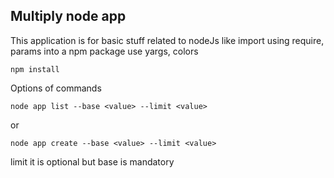 ## Multiply node app

This application is for basic stuff related to nodeJs like import using require, params into a npm package
use yargs, colors


```
npm install
``` 

Options of commands

```
node app list --base <value> --limit <value>
``` 

or

```
node app create --base <value> --limit <value>
``` 

limit it is optional but base is mandatory
